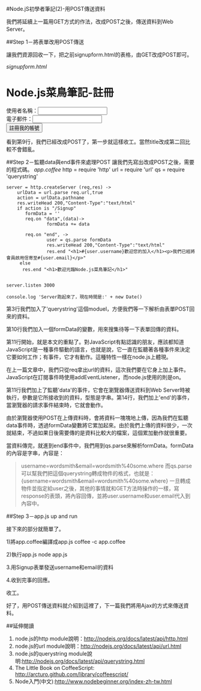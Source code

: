 #Node.jS初學者筆記(2)-用POST傳送資料

我們將延續上一篇用GET方式的作法，改成POST之後，傳送資料到Web Server。

##Step 1－將表單改用POST傳送

讓我們資源回收一下，把之前signupform.html的表格，由GET改成POST即可。

*signupform.html*
	<!DOCTYPE html>
	<html>
  		<head>
    			<title>Node.js菜鳥筆記(2)</title>	
			<link rel="stylesheet" href="css/style.css" type="text/css" media="all" />
  		</head>
  		<body> 
    			<h1>Node.js菜鳥筆記-註冊</h1>
			<form id="signup" method="POST" action="http://localhost:3000/Signup">
	  			<label>使用者名稱：</label><input type="text" id="username" name="username" /><br>
	  			<label>電子郵件：</label><input type="text" id="email" name="email" /><br>
	  			<input type="submit" value="註冊我的帳號" /><br>
			</form>
  		</body>
	</html>

看到第9行，我們已經改成POST了，第一步就這樣收工。當然title改成第二回比較不會錯亂。


##Step 2－監聽data與end事件來處理POST
讓我們先寫出改成POST之後，需要的程式碼。
*app.coffee*
	http = require 'http'
	url = require 'url'
	qs = require 'querystring'

	server = http.createServer (req,res) ->
   		urlData = url.parse req.url,true
   		action = urlData.pathname
   		res.writeHead 200,"Content-Type":"text/html"
   		if action is "/Signup"
		   formData = ''
		   req.on "data",(data)->
				   formData += data

		   req.on "end", ->
				   user = qs.parse formData
				   res.writeHead 200,"Content-Type":"text/html"
				   res.end "<h1>#{user.username}歡迎您的加入</h1><p>我們已經將會員啟用信寄至#{user.email}</p>"
  		 else
		  res.end "<h1>歡迎光臨Node.js菜鳥筆記</h1>"

   
	server.listen 3000

	console.log 'Server跑起來了，現在時間是:' + new Date()

第3行我們加入了'querystring'這個moduel，方便我們等一下解析由表單POST回來的資料。

第10行我們加入一個formData的變數，用來搜集待等一下表單回傳的資料。

第11行開始，就是本文的重點了。對JavaScript有點認識的朋友，應該都知道JavaScript是一種事件驅動的語言，也就是說，它一直在監聽著各種事件來決定它要如何工作；有事件，它才有動作。這種特性一樣在node.js上體現。

在上一篇文章中，我們只從req拿出url的資料，這次我們要在它身上加上事件。JavaScript在訂閱事件時使用addEventListener，而node.js使用的則是on。

第11行我們加上了監聽'data'的事件，它會在瀏覽器傳送資料到Web Server時被執行，參數是它所接收到的資料，型態是字串。第14行，我們加上'end'的事件，當瀏覽器的請求事件結束時，它就會動作。

由於瀏覽器使用POST在上傳資料時，會將資料一塊塊地上傳，因為我們在監聽data事件時，透過formData變數將它累加起來。由於我們上傳的資料很少，一次就結束，不過如果日後需要傳的是資料比較大的檔案，這個累加動作就很重要。

當資料傳完，就進到end事件中，我們用到qs.parse來解析formData。formData的內容是字串，內容是：
> username=wordsmith&email=wordsmith%40some.where
而qs.parse可以幫我們把這個querystring轉成物件的格式，也就是：
> {username=wordsmith&email=wordsmith%40some.where}
一旦轉成物件並指定給user之後，其他的事情就和GET方法時操作的一樣，寫response的表頭，將內容回傳，並將user.username和user.email代入到內容中。

##Step 3－app.js up and run

接下來的部分就簡單了。

1)將app.coffee編譯成app.js
	coffee -c app.coffee

2)執行app.js
	node app.js

3.用Signup表單發送username和email的資料

4.收到完事的回應。

收工。


好了，用POST傳送資料就介紹到這裡了，下一篇我們將用Ajax的方式來傳送資料。

##延伸閱讀
1. node.js的http module說明：http://nodejs.org/docs/latest/api/http.html
2. node.js的url module說明：http://nodejs.org/docs/latest/api/url.html
3. node.js的querystring module說明:http://nodejs.org/docs/latest/api/querystring.html
4. The Little Book on CoffeeScript: http://arcturo.github.com/library/coffeescript/
5. Node入門(中文):http://www.nodebeginner.org/index-zh-tw.html

